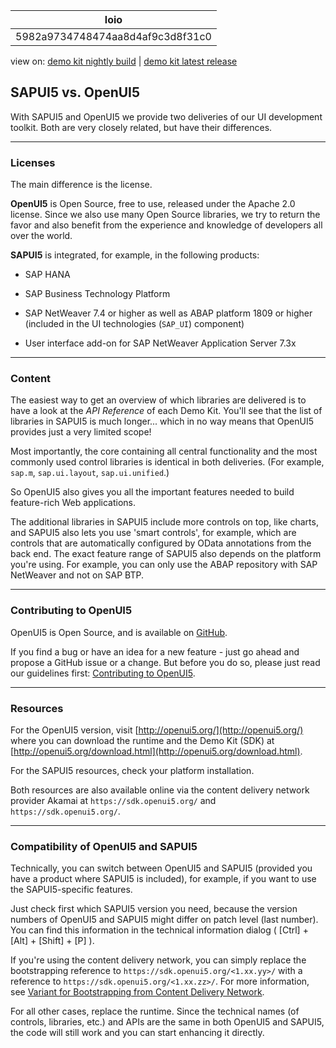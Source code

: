 <!-- loio5982a9734748474aa8d4af9c3d8f31c0 -->

| loio |
| -----|
| 5982a9734748474aa8d4af9c3d8f31c0 |

<div id="loio">

view on: [demo kit nightly build](https://sdk.openui5.org/nightly/#/topic/5982a9734748474aa8d4af9c3d8f31c0) | [demo kit latest release](https://sdk.openui5.org/topic/5982a9734748474aa8d4af9c3d8f31c0)</div>

## SAPUI5 vs. OpenUI5

With SAPUI5 and OpenUI5 we provide two deliveries of our UI development toolkit. Both are very closely related, but have their differences.

***

### Licenses

The main difference is the license.

**OpenUI5** is Open Source, free to use, released under the Apache 2.0 license. Since we also use many Open Source libraries, we try to return the favor and also benefit from the experience and knowledge of developers all over the world.

**SAPUI5** is integrated, for example, in the following products:

-   SAP HANA

-   SAP Business Technology Platform

-   SAP NetWeaver 7.4 or higher as well as ABAP platform 1809 or higher \(included in the UI technologies \(`SAP_UI`\) component\)

-   User interface add-on for SAP NetWeaver Application Server 7.3x


***

### Content

The easiest way to get an overview of which libraries are delivered is to have a look at the *API Reference* of each Demo Kit. You'll see that the list of libraries in SAPUI5 is much longer... which in no way means that OpenUI5 provides just a very limited scope!

Most importantly, the core containing all central functionality and the most commonly used control libraries is identical in both deliveries. \(For example, `sap.m`, `sap.ui.layout`, `sap.ui.unified`.\)

So OpenUI5 also gives you all the important features needed to build feature-rich Web applications.

The additional libraries in SAPUI5 include more controls on top, like charts, and SAPUI5 also lets you use 'smart controls', for example, which are controls that are automatically configured by OData annotations from the back end. The exact feature range of SAPUI5 also depends on the platform you're using. For example, you can only use the ABAP repository with SAP NetWeaver and not on SAP BTP.

***

### Contributing to OpenUI5

OpenUI5 is Open Source, and is available on [GitHub](https://github.com/SAP/openui5/).

If you find a bug or have an idea for a new feature - just go ahead and propose a GitHub issue or a change. But before you do so, please just read our guidelines first: [Contributing to OpenUI5](https://github.com/SAP/openui5/blob/master/CONTRIBUTING.md).

***

### Resources

For the OpenUI5 version, visit [http://openui5.org/](http://openui5.org/) where you can download the runtime and the Demo Kit \(SDK\) at [http://openui5.org/download.html](http://openui5.org/download.html).

For the SAPUI5 resources, check your platform installation.

Both resources are also available online via the content delivery network provider Akamai at `https://sdk.openui5.org/` and `https://sdk.openui5.org/`.

***

### Compatibility of OpenUI5 and SAPUI5

Technically, you can switch between OpenUI5 and SAPUI5 \(provided you have a product where SAPUI5 is included\), for example, if you want to use the SAPUI5-specific features.

Just check first which SAPUI5 version you need, because the version numbers of OpenUI5 and SAPUI5 might differ on patch level \(last number\). You can find this information in the technical information dialog \( [Ctrl\] + [Alt\] + [Shift\] + [P\] \).

If you're using the content delivery network, you can simply replace the bootstrapping reference to `https://sdk.openui5.org/<1.xx.yy>/` with a reference to `https://sdk.openui5.org/<1.xx.zz>/`. For more information, see [Variant for Bootstrapping from Content Delivery Network](Variant_for_Bootstrapping_from_Content_Delivery_Network_2d3eb2f.md).

For all other cases, replace the runtime. Since the technical names \(of controls, libraries, etc.\) and APIs are the same in both OpenUI5 and SAPUI5, the code will still work and you can start enhancing it directly.

